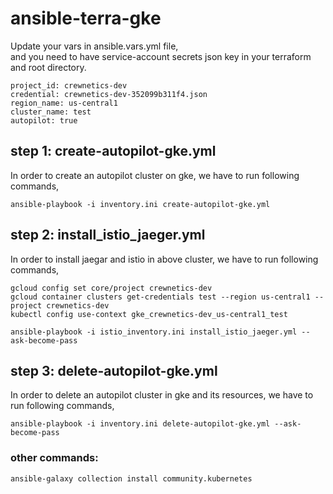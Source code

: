 # ansible-terra-gke

Update your vars in ansible.vars.yml file,  
and you need to have service-account secrets json key in your terraform and root directory.
```
project_id: crewnetics-dev
credential: crewnetics-dev-352099b311f4.json
region_name: us-central1
cluster_name: test
autopilot: true
```
## step 1: create-autopilot-gke.yml
In order to create an autopilot cluster on gke, we have to run following commands,  
```
ansible-playbook -i inventory.ini create-autopilot-gke.yml
```

## step 2: install_istio_jaeger.yml
In order to install jaegar and istio in above cluster, we have to run following commands,  
```
gcloud config set core/project crewnetics-dev
gcloud container clusters get-credentials test --region us-central1 --project crewnetics-dev
kubectl config use-context gke_crewnetics-dev_us-central1_test  

ansible-playbook -i istio_inventory.ini install_istio_jaeger.yml --ask-become-pass
```
## step 3: delete-autopilot-gke.yml
In order to delete an autopilot cluster in gke and its resources, we have to run following commands,  
```
ansible-playbook -i inventory.ini delete-autopilot-gke.yml --ask-become-pass
```

### other commands:
```
ansible-galaxy collection install community.kubernetes
```